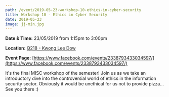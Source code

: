 ```yaml
---
path: /event/2019-05-23-workshop-10-ethics-in-cyber-security
title: Workshop 10 - Ethics in Cyber Security
date: 2019-05-23
image: jj-min.jpg
---
```


**Date & Time:** 23/05/2019 from 1:15pm to 3:00pm

**Location:** [Q218 - Kwong Lee Dow](https://maps.unimelb.edu.au/parkville/building/263)

**Event Page:** [https://www.facebook.com/events/2338793433034597/](https://www.facebook.com/events/2338793433034597/)


It's the final MISC workshop of the semester! Join us as we take an introductory dive into the controversial world of ethics in the information security sector.
Obviously it would be unethical for us not to provide pizza...
See you there :)